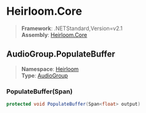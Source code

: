 # Heirloom.Core

> **Framework**: .NETStandard,Version=v2.1  
> **Assembly**: [Heirloom.Core][0]  

## AudioGroup.PopulateBuffer

> **Namespace**: [Heirloom][0]  
> **Type**: [AudioGroup][1]  

### PopulateBuffer(Span<float>)

```cs
protected void PopulateBuffer(Span<float> output)
```

[0]: ../../../Heirloom.Core.md
[1]: ../AudioGroup.md
